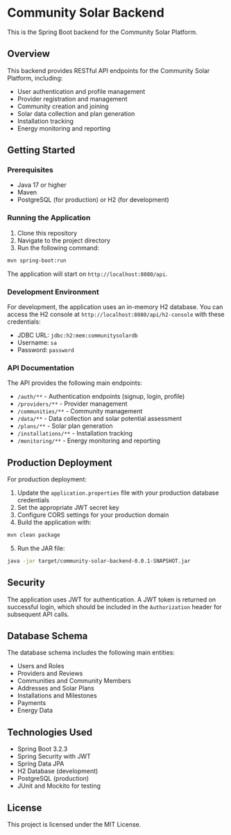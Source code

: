 
# Community Solar Backend

This is the Spring Boot backend for the Community Solar Platform.

## Overview

This backend provides RESTful API endpoints for the Community Solar Platform, including:

- User authentication and profile management
- Provider registration and management
- Community creation and joining
- Solar data collection and plan generation
- Installation tracking
- Energy monitoring and reporting

## Getting Started

### Prerequisites

- Java 17 or higher
- Maven
- PostgreSQL (for production) or H2 (for development)

### Running the Application

1. Clone this repository
2. Navigate to the project directory
3. Run the following command:

```bash
mvn spring-boot:run
```

The application will start on `http://localhost:8080/api`.

### Development Environment

For development, the application uses an in-memory H2 database. You can access the H2 console at `http://localhost:8080/api/h2-console` with these credentials:

- JDBC URL: `jdbc:h2:mem:communitysolardb`
- Username: `sa`
- Password: `password`

### API Documentation

The API provides the following main endpoints:

- `/auth/**` - Authentication endpoints (signup, login, profile)
- `/providers/**` - Provider management
- `/communities/**` - Community management
- `/data/**` - Data collection and solar potential assessment
- `/plans/**` - Solar plan generation
- `/installations/**` - Installation tracking
- `/monitoring/**` - Energy monitoring and reporting

## Production Deployment

For production deployment:

1. Update the `application.properties` file with your production database credentials
2. Set the appropriate JWT secret key
3. Configure CORS settings for your production domain
4. Build the application with:

```bash
mvn clean package
```

5. Run the JAR file:

```bash
java -jar target/community-solar-backend-0.0.1-SNAPSHOT.jar
```

## Security

The application uses JWT for authentication. A JWT token is returned on successful login, which should be included in the `Authorization` header for subsequent API calls.

## Database Schema

The database schema includes the following main entities:

- Users and Roles
- Providers and Reviews
- Communities and Community Members
- Addresses and Solar Plans
- Installations and Milestones
- Payments
- Energy Data

## Technologies Used

- Spring Boot 3.2.3
- Spring Security with JWT
- Spring Data JPA
- H2 Database (development)
- PostgreSQL (production)
- JUnit and Mockito for testing

## License

This project is licensed under the MIT License.
